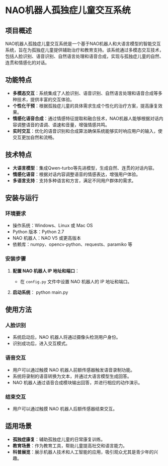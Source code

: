 # NAO机器人孤独症儿童交互系统

## 项目概述

NAO机器人孤独症儿童交互系统是一个基于NAO机器人和大语言模型的智能交互系统，旨在为孤独症儿童提供辅助治疗和教育支持。该系统通过多模态交互技术，包括人脸识别、语音识别、自然语言处理和语音合成，实现与孤独症儿童的自然、连贯和情感化的对话。

## 功能特点

- **多模态交互**：系统集成了人脸识别、语音识别、自然语言处理和语音合成等多种技术，提供丰富的交互体验。
- **个性化干预**：根据孤独症儿童的具体需求生成个性化的治疗方案，提高康复效果。
- **情感化语音合成**：通过情感特征提取和融合技术，NAO机器人能够根据对话内容调整语音的语调、语速和音量，增强情感共鸣。
- **实时交互**：优化的语音识别和合成算法确保系统能够实时响应用户的输入，使交互更加自然和流畅。

## 技术特点

- **大语言模型**：集成Qwen-turbo等先进模型，生成自然、连贯的对话内容。
- **情感化语音**：根据对话内容调整语音的情感表达，增强用户体验。
- **多语言支持**：支持多种语言和方言，满足不同用户群体的需求。

## 安装与运行

### 环境要求

- 操作系统：Windows、Linux 或 Mac OS
- Python 版本：Python 2.7
- NAO 机器人：NAO V5 或更高版本
- 依赖库：numpy、opencv-python、requests、paramiko 等

### 安装步骤

1. **配置 NAO 机器人 IP 地址和端口**：
   - 在 `config.py` 文件中设置 NAO 机器人的 IP 地址和端口。

2. **启动系统**：
   python main.py

## 使用方法

### 人脸识别

- 系统启动后，NAO 机器人将通过摄像头检测用户身份。
- 识别成功后，进入交互模式。

### 语音交互

- 用户可以通过触摸 NAO 机器人前额传感器触发语音录制功能。
- 系统将录制的语音转换为文本，并通过大语言模型生成回答。
- NAO 机器人通过语音合成模块输出回答，并进行相应的动作演示。

### 结束交互

- 用户可以通过触摸 NAO 机器人后额传感器结束交互。

## 适用场景

- **孤独症康复**：辅助孤独症儿童的日常康复训练。
- **教育场景**：作为教育工具，帮助儿童提高社交和语言能力。
- **科普展览**：展示机器人技术和人工智能的应用，吸引观众尤其是青少年的兴趣。
